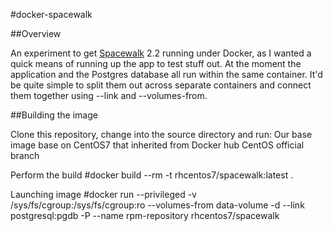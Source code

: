 #docker-spacewalk

##Overview

An experiment to get [Spacewalk](http://spacewalk.redhat.com/) 2.2 running under Docker, as I wanted a quick means of running up the app to test stuff out. At the moment the application and the Postgres database all run within the same container. It'd be quite simple to split them out across separate containers and connect them together using --link and --volumes-from. 

##Building the image

Clone this repository, change into the source directory and run:
Our base image base on CentOS7 that inherited from Docker hub CentOS official branch

Perform the build
#docker build --rm -t rhcentos7/spacewalk:latest .



Launching image
#docker run --privileged -v /sys/fs/cgroup:/sys/fs/cgroup:ro --volumes-from data-volume -d --link postgresql:pgdb -P --name rpm-repository rhcentos7/spacewalk



